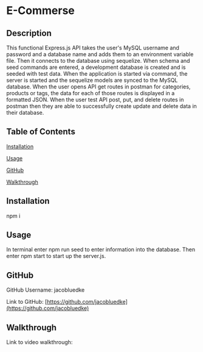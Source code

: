 # E-Commerse
  ## Description
  This functional Express.js API takes the user's MySQL username and password and a database name and adds them to an environment variable file. Then it connects to the database using sequelize. When schema and seed commands are entered, a development database is created and is seeded with test data. When the application is started via command, the server is started and the sequelize models are synced to the MySQL database. When the user opens API get routes in postman for categories, products or tags, the data for each of those routes is displayed in a formatted JSON. When the user test API post, put, and delete routes in postman then they are able to successfully create update and delete data in their database.
  ## Table of Contents
  [Installation](#installation)

  [Usage](#usage)

  [GitHub](#github)

  [Walkthrough](#walkthrough)
  
  ## Installation
  npm i
  ## Usage
  In terminal enter npm run seed to enter information into the database. 
  Then enter npm start to start up the server.js.
  ## GitHub
  GitHub Username: jacobluedke

  Link to GitHub: [https://github.com/jacobluedke](https://github.com/jacobluedke)
  ## Walkthrough

  Link to video walkthrough: []()
